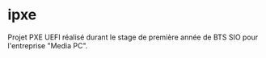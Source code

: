 # ipxe
Projet PXE UEFI réalisé durant le stage de première année de BTS SIO pour l'entreprise "Media PC".

